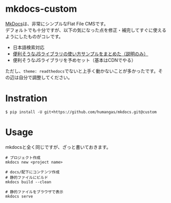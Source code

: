 # mkdocs-custom
[MkDocs](http://www.mkdocs.org/)は、非常にシンプルなFlat File CMSです。  
デフォルトでも十分ですが、以下の気になった点を修正・補完してすぐに使えるようにしたものがコレです。

- 日本語検索対応
- [便利そうなJSライブラリの使い方サンプルをまとめた（説明のみ）](http://humangas.github.io/mkdocs-custom/)
- 便利そうなJSライブラリを予めセット（基本はCDNでやる）

ただし、`theme: readthedocs`でないと上手く動かないことが多かったです。その辺は自分で調整してください。


# Instration
```
$ pip install -U git+https://github.com/humangas/mkdocs.git@custom
```

# Usage
mkdocsと全く同じですが、ざっと書いておきます。

```
# プロジェクト作成
mkdocs new <project name>

# docs/配下にコンテンツ作成
# 静的ファイルにビルド
mkdocs build --clean

# 静的ファイルをブラウザで表示
mkdocs serve
```
